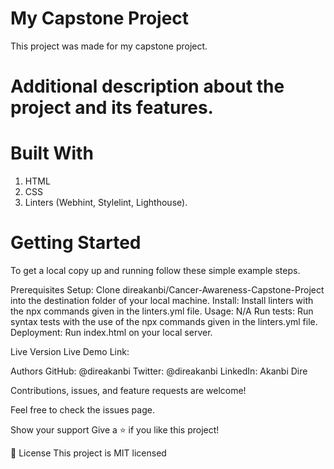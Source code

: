 # My Capstone Project
This project was made for my capstone project.


# Additional description about the project and its features.

# Built With
1. HTML
2. CSS
3. Linters (Webhint, Stylelint, Lighthouse).

# Getting Started
To get a local copy up and running follow these simple example steps.

Prerequisites Setup: Clone direakanbi/Cancer-Awareness-Capstone-Project  into the destination folder of your local machine. 
Install: Install linters with the npx commands given in the linters.yml file. 
Usage: N/A Run tests: Run syntax tests with the use of the npx commands given in the linters.yml file. 
Deployment: Run index.html on your local server.

Live Version
Live Demo Link:

Authors
GitHub: @direakanbi 
Twitter: @direakanbi 
LinkedIn: Akanbi Dire

Contributions, issues, and feature requests are welcome!

Feel free to check the issues page.

Show your support Give a ⭐️ if you like this project!

📝 License This project is MIT licensed